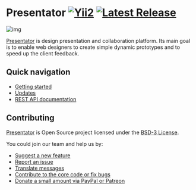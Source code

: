 Presentator [![Yii2](https://img.shields.io/badge/Powered_by-Yii_Framework-green.svg?style=flat)](http://www.yiiframework.com/) [![Latest Release](https://img.shields.io/github/release/ganigeorgiev/presentator.svg)](https://github.com/ganigeorgiev/presentator/releases)
======================================================================

![img](https://raw.githubusercontent.com/wiki/ganigeorgiev/presentator/images/interface.png)

[Presentator](https://presentator.io) is design presentation and collaboration platform.
Its main goal is to enable web designers to create simple dynamic prototypes and to speed up the client feedback.


## Quick navigation
- [Getting started](https://github.com/ganigeorgiev/presentator/wiki)
- [Updates](https://github.com/ganigeorgiev/presentator/wiki/Updates)
- [REST API documentation](https://api.presentator.io/doc)


## Contributing
[Presentator](https://presentator.io) is Open Source project licensed under the [BSD-3 License](LICENSE.md).

You could join our team and help us by:

- [Suggest a new feature](https://github.com/ganigeorgiev/presentator/issues)
- [Report an issue](https://github.com/ganigeorgiev/presentator/issues)
- [Translate messages](https://www.transifex.com/presentatorio/web-platflorm)
- [Contribute to the core code or fix bugs](https://github.com/ganigeorgiev/presentator/wiki/Conventions)
- [Donate a small amount via PayPal or Patreon](https://presentator.io/en/support-us)
